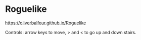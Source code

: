 # Roguelike

https://oliverbalfour.github.io/Roguelike

Controls: arrow keys to move, > and < to go up and down stairs.
